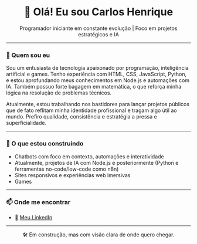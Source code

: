 <h1 align="center">👋 Olá! Eu sou Carlos Henrique</h1>
<p align="center">Programador iniciante em constante evolução | Foco em projetos estratégicos e IA</p>

---

### 🧠 Quem sou eu
Sou um entusiasta de tecnologia apaixonado por programação, inteligência artificial e games. Tenho experiência com HTML, CSS, JavaScript, Python, e estou aprofundando meus conhecimentos em Node.js e automações com IA. Também possuo forte bagagem em matemática, o que reforça minha lógica na resolução de problemas técnicos.

Atualmente, estou trabalhando nos bastidores para lançar projetos públicos que de fato reflitam minha identidade profissional e tragam algo útil ao mundo. Prefiro qualidade, consistência e estratégia a pressa e superficialidade.

---

### 🚀 O que estou construindo
- Chatbots com foco em contexto, automações e interatividade
- Atualmente, projetos de IA com Node.js e posteriormente (Python e ferramentas no-code/low-code como n8n)
- Sites responsivos e experiências web imersivas
- Games

---

### 📫 Onde me encontrar
- 💼 [Meu LinkedIn](https://www.linkedin.com/in/carlos-henrique-8aaa82319/)

---

<p align="center">
🛠️ Em construção, mas com visão clara de onde quero chegar.
</p>
